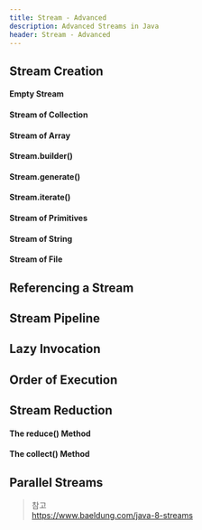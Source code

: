 ```yaml
---
title: Stream - Advanced
description: Advanced Streams in Java
header: Stream - Advanced
---
```


## Stream Creation

#### Empty Stream

#### Stream of Collection

#### Stream of Array

#### Stream.builder()

#### Stream.generate()

#### Stream.iterate()

#### Stream of Primitives

#### Stream of String

#### Stream of File


## Referencing a Stream 


## Stream Pipeline


## Lazy Invocation


## Order of Execution


## Stream Reduction

#### The reduce() Method

#### The collect() Method

## Parallel Streams


> 참고<br/>
> https://www.baeldung.com/java-8-streams